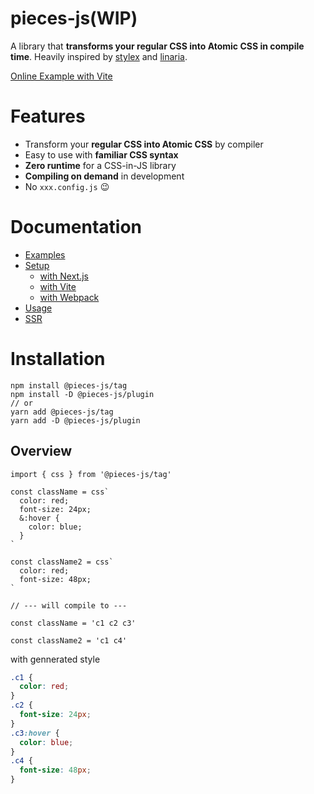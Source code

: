 # pieces-js(WIP)

A library that __transforms your regular CSS into Atomic CSS in compile time__. Heavily inspired by [stylex](https://www.youtube.com/watch?v=ur-sGzUWId4) and [linaria](https://github.com/callstack/linaria).

[Online Example with Vite](https://codesandbox.io/s/dazzling-sanderson-rzsv0)

# Features

- Transform your __regular CSS into Atomic CSS__ by compiler
- Easy to use with __familiar CSS syntax__
- __Zero runtime__ for a CSS-in-JS library
- __Compiling on demand__ in development
- No `xxx.config.js` 😉

# Documentation

- [Examples](#Examples)
- [Setup](./docs/setup)
  - [with Next.js](./docs/setup/next.md)
  - [with Vite](./docs/setup/vite.md)
  - [with Webpack](./docs/setup/webpack.md)
- [Usage](./docs/usage.md)
- [SSR](./docs/ssr.md)

# Installation

```
npm install @pieces-js/tag
npm install -D @pieces-js/plugin
// or
yarn add @pieces-js/tag
yarn add -D @pieces-js/plugin
```

## Overview

```tsx
import { css } from '@pieces-js/tag'

const className = css`
  color: red;
  font-size: 24px;
  &:hover {
    color: blue;
  }
`

const className2 = css`
  color: red;
  font-size: 48px;
`

// --- will compile to ---

const className = 'c1 c2 c3'

const className2 = 'c1 c4'
```

with gennerated style

```css
.c1 {
  color: red;
}
.c2 {
  font-size: 24px;
}
.c3:hover {
  color: blue;
}
.c4 {
  font-size: 48px;
}
```

<!-- # Examples

- [Webpack + React]()
- [Vite + React]() -->



